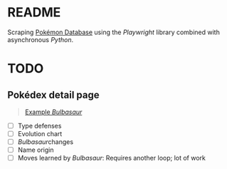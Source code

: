 # README

Scraping [Pokémon Database](https://pokemondb.net/) using the *Playwright* library combined with asynchronous *Python*.

# TODO

## Pokédex detail page

> [Example *Bulbasaur*](https://pokemondb.net/pokedex/bulbasaur)

- [ ] Type defenses
- [ ] Evolution chart
- [ ] *Bulbasaur*changes
- [ ] Name origin
- [ ] Moves learned by *Bulbasaur*: Requires another loop; lot of work
